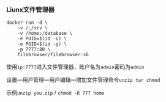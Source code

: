 ### Liunx文件管理器

```
docker run -d \
    -v /:/srv \
    -v /home:/database \
    -e PUID=$(id -u) \
    -e PGID=$(id -g) \
    -p 7777:80 \
    filebrowser/filebrowser:s6
```

使用`ip:7777`进入文件管理器，账户名为`admin`密码为`admin`

设置—用户管理—用户编辑—增加文件管理命令`unzip tar chmod`

示例`unzip you.zip` /  `chmod -R 777 home`
